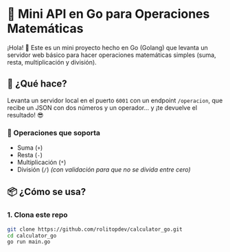 # 🧮 Mini API en Go para Operaciones Matemáticas

¡Hola! 👋 Este es un mini proyecto hecho en Go (Golang) que levanta un servidor web básico para hacer operaciones matemáticas simples (suma, resta, multiplicación y división).

## 🚀 ¿Qué hace?

Levanta un servidor local en el puerto `6001` con un endpoint `/operacion`, que recibe un JSON con dos números y un operador... y ¡te devuelve el resultado! 😎

### 🔢 Operaciones que soporta

- Suma (`+`)
- Resta (`-`)
- Multiplicación (`*`)
- División (`/`) *(con validación para que no se divida entre cero)*

## 📦 ¿Cómo se usa?

### 1. Clona este repo

```bash
git clone https://github.com/rolitopdev/calculator_go.git
cd calculator_go
go run main.go
